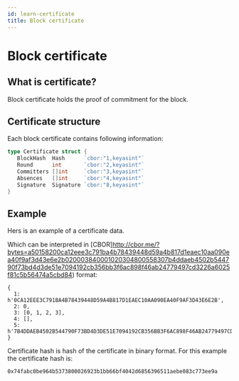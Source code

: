 ```yaml
---
id: learn-certificate
title: Block certificate
---
```


# Block certificate

## What is certificate?

Block certificate holds the proof of commitment for the block.

## Certificate structure

Each block certificate contains following information:

```go
type Certificate struct {
   BlockHash  Hash      `cbor:"1,keyasint"`
   Round      int       `cbor:"2,keyasint"`
   Committers []int     `cbor:"3,keyasint"`
   Absences   []int     `cbor:"4,keyasint"`
   Signature  Signature `cbor:"8,keyasint"`
}
```

## Example

Hers is an example of a certificate data.

<hexdump bytes="a50158200ca12eee3c791ba4b78439448d59a4b817d1eaec10aa090ea40f9af3d43e6e2b020003840001020304800558307b4ddaeb4502b544790f73bd4d3de51e7094192cb356bb3f6ac898f46ab24779497cd3226a6025f81c5b56474a5cbd84" />

Which can be interpreted in
[CBOR]http://cbor.me/?bytes=a50158200ca12eee3c791ba4b78439448d59a4b817d1eaec10aa090ea40f9af3d43e6e2b020003840001020304800558307b4ddaeb4502b544790f73bd4d3de51e7094192cb356bb3f6ac898f46ab24779497cd3226a6025f81c5b56474a5cbd84)
format:

```
{
  1: h'0CA12EEE3C791BA4B78439448D59A4B817D1EAEC10AA090EA40F9AF3D43E6E2B',
  2: 0,
  3: [0, 1, 2, 3],
  4: [],
  5: h'7B4DDAEB4502B544790F73BD4D3DE51E7094192CB356BB3F6AC898F46AB24779497CD3226A6025F81C5B56474A5CBD84'
}
```

Certificate hash is hash of the certificate in binary format. For this example the certificate hash
is:

```
0x74fabc0be964b5373800026923b1bb66bf4042d6856396511aebe083c773ee9a
```
